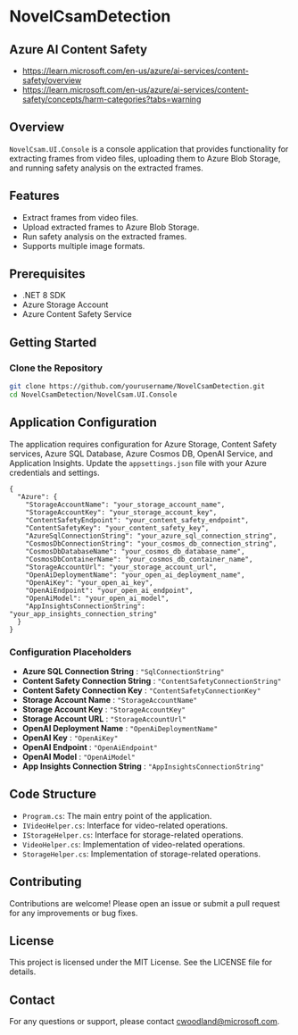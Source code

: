 # NovelCsamDetection

## Azure AI Content Safety

- https://learn.microsoft.com/en-us/azure/ai-services/content-safety/overview
- https://learn.microsoft.com/en-us/azure/ai-services/content-safety/concepts/harm-categories?tabs=warning

## Overview

`NovelCsam.UI.Console` is a console application that provides functionality for extracting frames from video files, uploading them to Azure Blob Storage, and running safety analysis on the extracted frames.

## Features

- Extract frames from video files.
- Upload extracted frames to Azure Blob Storage.
- Run safety analysis on the extracted frames.
- Supports multiple image formats.

## Prerequisites

- .NET 8 SDK
- Azure Storage Account
- Azure Content Safety Service

## Getting Started

### Clone the Repository

```sh
git clone https://github.com/yourusername/NovelCsamDetection.git
cd NovelCsamDetection/NovelCsam.UI.Console
```

## Application Configuration

The application requires configuration for Azure Storage, Content Safety services, Azure SQL Database, Azure Cosmos DB, OpenAI Service, and Application Insights. Update the `appsettings.json` file with your Azure credentials and settings.

```
{
  "Azure": {
    "StorageAccountName": "your_storage_account_name",
    "StorageAccountKey": "your_storage_account_key",
    "ContentSafetyEndpoint": "your_content_safety_endpoint",
    "ContentSafetyKey": "your_content_safety_key",
    "AzureSqlConnectionString": "your_azure_sql_connection_string",
    "CosmosDbConnectionString": "your_cosmos_db_connection_string",
    "CosmosDbDatabaseName": "your_cosmos_db_database_name",
    "CosmosDbContainerName": "your_cosmos_db_container_name",
    "StorageAccountUrl": "your_storage_account_url",
    "OpenAiDeploymentName": "your_open_ai_deployment_name",
    "OpenAiKey": "your_open_ai_key",
    "OpenAiEndpoint": "your_open_ai_endpoint",
    "OpenAiModel": "your_open_ai_model",
    "AppInsightsConnectionString": "your_app_insights_connection_string"
  }
}
```


### Configuration Placeholders

* **Azure SQL Connection String** : `"SqlConnectionString"`
* **Content Safety Connection String** : `"ContentSafetyConnectionString"`
* **Content Safety Connection Key** : `"ContentSafetyConnectionKey"`
* **Storage Account Name** : `"StorageAccountName"`
* **Storage Account Key** : `"StorageAccountKey"`
* **Storage Account URL** : `"StorageAccountUrl"`
* **OpenAI Deployment Name** : `"OpenAiDeploymentName"`
* **OpenAI Key** : `"OpenAiKey"`
* **OpenAI Endpoint** : `"OpenAiEndpoint"`
* **OpenAI Model** : `"OpenAiModel"`
* **App Insights Connection String** : `"AppInsightsConnectionString"`

## Code Structure

* `Program.cs`: The main entry point of the application.
* `IVideoHelper.cs`: Interface for video-related operations.
* `IStorageHelper.cs`: Interface for storage-related operations.
* `VideoHelper.cs`: Implementation of video-related operations.
* `StorageHelper.cs`: Implementation of storage-related operations.

## Contributing

Contributions are welcome! Please open an issue or submit a pull request for any improvements or bug fixes.

## License

This project is licensed under the MIT License. See the LICENSE file for details.

## Contact

For any questions or support, please contact [c](vscode-file://vscode-app/c:/Users/cwoodland/AppData/Local/Programs/Microsoft%20VS%20Code/resources/app/out/vs/code/electron-sandbox/workbench/workbench.html)woodland@microsoft.com.

